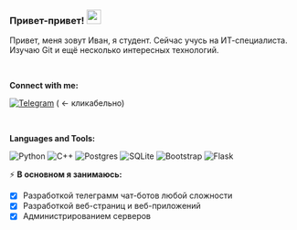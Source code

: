 ### Привет-привет! <img src="https://media.giphy.com/media/hvRJCLFzcasrR4ia7z/giphy.gif" width="25px">


Привет, меня зовут Иван, я студент. Сейчас учусь на ИТ-специалиста. Изучаю Git и ещё несколько интересных технологий.

<br />
  
**Connect with me:**  

<a href="https://t.me/psychochinazes">![Telegram](https://img.shields.io/badge/Telegram-2CA5E0?style=for-the-badge&logo=telegram&logoColor=white)</a> ( <- кликабельно)

<br />
  
**Languages and Tools:**  

![Python](https://img.shields.io/badge/python-3670A0?style=for-the-badge&logo=python&logoColor=ffdd54)
![C++](https://img.shields.io/badge/c++-%2300599C.svg?style=for-the-badge&logo=c%2B%2B&logoColor=white)
![Postgres](https://img.shields.io/badge/postgres-%23316192.svg?style=for-the-badge&logo=postgresql&logoColor=white)
![SQLite](https://img.shields.io/badge/sqlite-%2307405e.svg?style=for-the-badge&logo=sqlite&logoColor=white)
![Bootstrap](https://img.shields.io/badge/bootstrap-%238511FA.svg?style=for-the-badge&logo=bootstrap&logoColor=white)
![Flask](https://img.shields.io/badge/flask-%23000.svg?style=for-the-badge&logo=flask&logoColor=white)


⚡️ **В основном я занимаюсь:**
<!-- TODO-IST:START -->
* [x] Разработкой телеграмм чат-ботов любой сложности
* [x] Разработкой веб-страниц и веб-приложений
* [x] Администрированием серверов 
<!-- TODO-IST:END -->
